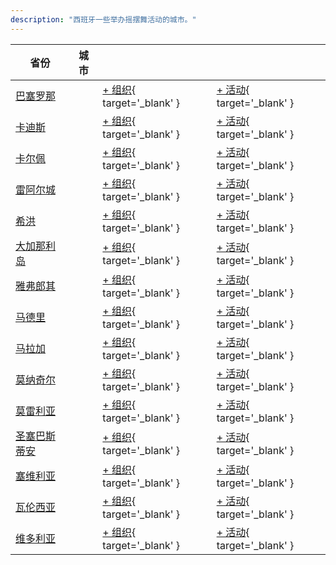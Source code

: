 ```yaml
---
description: "西班牙一些举办摇摆舞活动的城市。"
---
```


| 省份 | 城市 | | |
| --- | --- | --- | --- |
| [巴塞罗那](by_city.md#barcelona) | | [+ 组织](https://github.com/swingdance/orgs/issues/new?assignees=&labels=add+org&projects=&template=02-add_entity.yml&title=%5Bes_ES%5D%20%3CName%3E&region=es_ES&province=Barcelona&city=Barcelona){ target='_blank' } | [+ 活动](https://github.com/swingdance/events/issues/new?assignees=&labels=add+event&projects=&template=02-add_entity.yml&title=%5B2024%2Fes_ES%5D%20%3CName%3E&region=es_ES&province=Barcelona&city=Barcelona&org_id=&date_starts=2024-&date_ends=2024-){ target='_blank' } |
| [卡迪斯](by_city.md#cadiz) | | [+ 组织](https://github.com/swingdance/orgs/issues/new?assignees=&labels=add+org&projects=&template=02-add_entity.yml&title=%5Bes_ES%5D%20%3CName%3E&region=es_ES&province=Cadiz&city=Cadiz){ target='_blank' } | [+ 活动](https://github.com/swingdance/events/issues/new?assignees=&labels=add+event&projects=&template=02-add_entity.yml&title=%5B2024%2Fes_ES%5D%20%3CName%3E&region=es_ES&province=Cadiz&city=Cadiz&org_id=&date_starts=2024-&date_ends=2024-){ target='_blank' } |
| [卡尔佩](by_city.md#calpe) | | [+ 组织](https://github.com/swingdance/orgs/issues/new?assignees=&labels=add+org&projects=&template=02-add_entity.yml&title=%5Bes_ES%5D%20%3CName%3E&region=es_ES&province=Calpe&city=Calpe){ target='_blank' } | [+ 活动](https://github.com/swingdance/events/issues/new?assignees=&labels=add+event&projects=&template=02-add_entity.yml&title=%5B2024%2Fes_ES%5D%20%3CName%3E&region=es_ES&province=Calpe&city=Calpe&org_id=&date_starts=2024-&date_ends=2024-){ target='_blank' } |
| [雷阿尔城](by_city.md#ciudad-real) | | [+ 组织](https://github.com/swingdance/orgs/issues/new?assignees=&labels=add+org&projects=&template=02-add_entity.yml&title=%5Bes_ES%5D%20%3CName%3E&region=es_ES&province=Ciudad%20Real&city=Ciudad%20Real){ target='_blank' } | [+ 活动](https://github.com/swingdance/events/issues/new?assignees=&labels=add+event&projects=&template=02-add_entity.yml&title=%5B2024%2Fes_ES%5D%20%3CName%3E&region=es_ES&province=Ciudad%20Real&city=Ciudad%20Real&org_id=&date_starts=2024-&date_ends=2024-){ target='_blank' } |
| [希洪](by_city.md#gijon) | | [+ 组织](https://github.com/swingdance/orgs/issues/new?assignees=&labels=add+org&projects=&template=02-add_entity.yml&title=%5Bes_ES%5D%20%3CName%3E&region=es_ES&province=Gijon&city=Gijon){ target='_blank' } | [+ 活动](https://github.com/swingdance/events/issues/new?assignees=&labels=add+event&projects=&template=02-add_entity.yml&title=%5B2024%2Fes_ES%5D%20%3CName%3E&region=es_ES&province=Gijon&city=Gijon&org_id=&date_starts=2024-&date_ends=2024-){ target='_blank' } |
| [大加那利岛](by_city.md#gran-canaria) | | [+ 组织](https://github.com/swingdance/orgs/issues/new?assignees=&labels=add+org&projects=&template=02-add_entity.yml&title=%5Bes_ES%5D%20%3CName%3E&region=es_ES&province=Gran%20Canaria&city=Gran%20Canaria){ target='_blank' } | [+ 活动](https://github.com/swingdance/events/issues/new?assignees=&labels=add+event&projects=&template=02-add_entity.yml&title=%5B2024%2Fes_ES%5D%20%3CName%3E&region=es_ES&province=Gran%20Canaria&city=Gran%20Canaria&org_id=&date_starts=2024-&date_ends=2024-){ target='_blank' } |
| [雅弗郎其](by_city.md#llafranc) | | [+ 组织](https://github.com/swingdance/orgs/issues/new?assignees=&labels=add+org&projects=&template=02-add_entity.yml&title=%5Bes_ES%5D%20%3CName%3E&region=es_ES&province=Llafranc&city=Llafranc){ target='_blank' } | [+ 活动](https://github.com/swingdance/events/issues/new?assignees=&labels=add+event&projects=&template=02-add_entity.yml&title=%5B2024%2Fes_ES%5D%20%3CName%3E&region=es_ES&province=Llafranc&city=Llafranc&org_id=&date_starts=2024-&date_ends=2024-){ target='_blank' } |
| [马德里](by_city.md#madrid) | | [+ 组织](https://github.com/swingdance/orgs/issues/new?assignees=&labels=add+org&projects=&template=02-add_entity.yml&title=%5Bes_ES%5D%20%3CName%3E&region=es_ES&province=Madrid&city=Madrid){ target='_blank' } | [+ 活动](https://github.com/swingdance/events/issues/new?assignees=&labels=add+event&projects=&template=02-add_entity.yml&title=%5B2024%2Fes_ES%5D%20%3CName%3E&region=es_ES&province=Madrid&city=Madrid&org_id=&date_starts=2024-&date_ends=2024-){ target='_blank' } |
| [马拉加](by_city.md#malaga) | | [+ 组织](https://github.com/swingdance/orgs/issues/new?assignees=&labels=add+org&projects=&template=02-add_entity.yml&title=%5Bes_ES%5D%20%3CName%3E&region=es_ES&province=Malaga&city=Malaga){ target='_blank' } | [+ 活动](https://github.com/swingdance/events/issues/new?assignees=&labels=add+event&projects=&template=02-add_entity.yml&title=%5B2024%2Fes_ES%5D%20%3CName%3E&region=es_ES&province=Malaga&city=Malaga&org_id=&date_starts=2024-&date_ends=2024-){ target='_blank' } |
| [莫纳奇尔](by_city.md#monachil) | | [+ 组织](https://github.com/swingdance/orgs/issues/new?assignees=&labels=add+org&projects=&template=02-add_entity.yml&title=%5Bes_ES%5D%20%3CName%3E&region=es_ES&province=Monachil&city=Monachil){ target='_blank' } | [+ 活动](https://github.com/swingdance/events/issues/new?assignees=&labels=add+event&projects=&template=02-add_entity.yml&title=%5B2024%2Fes_ES%5D%20%3CName%3E&region=es_ES&province=Monachil&city=Monachil&org_id=&date_starts=2024-&date_ends=2024-){ target='_blank' } |
| [莫雷利亚](by_city.md#morella) | | [+ 组织](https://github.com/swingdance/orgs/issues/new?assignees=&labels=add+org&projects=&template=02-add_entity.yml&title=%5Bes_ES%5D%20%3CName%3E&region=es_ES&province=Morella&city=Morella){ target='_blank' } | [+ 活动](https://github.com/swingdance/events/issues/new?assignees=&labels=add+event&projects=&template=02-add_entity.yml&title=%5B2024%2Fes_ES%5D%20%3CName%3E&region=es_ES&province=Morella&city=Morella&org_id=&date_starts=2024-&date_ends=2024-){ target='_blank' } |
| [圣塞巴斯蒂安](by_city.md#san-sebastian) | | [+ 组织](https://github.com/swingdance/orgs/issues/new?assignees=&labels=add+org&projects=&template=02-add_entity.yml&title=%5Bes_ES%5D%20%3CName%3E&region=es_ES&province=San%20Sebastian&city=San%20Sebastian){ target='_blank' } | [+ 活动](https://github.com/swingdance/events/issues/new?assignees=&labels=add+event&projects=&template=02-add_entity.yml&title=%5B2024%2Fes_ES%5D%20%3CName%3E&region=es_ES&province=San%20Sebastian&city=San%20Sebastian&org_id=&date_starts=2024-&date_ends=2024-){ target='_blank' } |
| [塞维利亚](by_city.md#sevilla) | | [+ 组织](https://github.com/swingdance/orgs/issues/new?assignees=&labels=add+org&projects=&template=02-add_entity.yml&title=%5Bes_ES%5D%20%3CName%3E&region=es_ES&province=Sevilla&city=Sevilla){ target='_blank' } | [+ 活动](https://github.com/swingdance/events/issues/new?assignees=&labels=add+event&projects=&template=02-add_entity.yml&title=%5B2024%2Fes_ES%5D%20%3CName%3E&region=es_ES&province=Sevilla&city=Sevilla&org_id=&date_starts=2024-&date_ends=2024-){ target='_blank' } |
| [瓦伦西亚](by_city.md#valencia) | | [+ 组织](https://github.com/swingdance/orgs/issues/new?assignees=&labels=add+org&projects=&template=02-add_entity.yml&title=%5Bes_ES%5D%20%3CName%3E&region=es_ES&province=Valencia&city=Valencia){ target='_blank' } | [+ 活动](https://github.com/swingdance/events/issues/new?assignees=&labels=add+event&projects=&template=02-add_entity.yml&title=%5B2024%2Fes_ES%5D%20%3CName%3E&region=es_ES&province=Valencia&city=Valencia&org_id=&date_starts=2024-&date_ends=2024-){ target='_blank' } |
| [维多利亚](by_city.md#vitoria) | | [+ 组织](https://github.com/swingdance/orgs/issues/new?assignees=&labels=add+org&projects=&template=02-add_entity.yml&title=%5Bes_ES%5D%20%3CName%3E&region=es_ES&province=Vitoria&city=Vitoria){ target='_blank' } | [+ 活动](https://github.com/swingdance/events/issues/new?assignees=&labels=add+event&projects=&template=02-add_entity.yml&title=%5B2024%2Fes_ES%5D%20%3CName%3E&region=es_ES&province=Vitoria&city=Vitoria&org_id=&date_starts=2024-&date_ends=2024-){ target='_blank' } |
